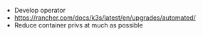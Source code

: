 - Develop operator
- https://rancher.com/docs/k3s/latest/en/upgrades/automated/
- Reduce container privs at much as possible
